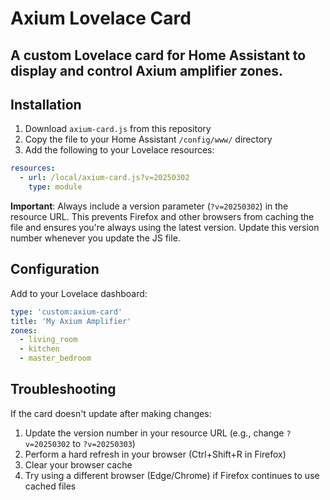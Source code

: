# Axium Lovelace Card
## A custom Lovelace card for Home Assistant to display and control Axium amplifier zones.

## Installation

1. Download `axium-card.js` from this repository
2. Copy the file to your Home Assistant `/config/www/` directory
3. Add the following to your Lovelace resources:

```yaml
resources:
  - url: /local/axium-card.js?v=20250302
    type: module
```

**Important**: Always include a version parameter (`?v=20250302`) in the resource URL. This prevents Firefox and other browsers from caching the file and ensures you're always using the latest version. Update this version number whenever you update the JS file.

## Configuration

Add to your Lovelace dashboard:

```yaml
type: 'custom:axium-card'
title: 'My Axium Amplifier'
zones:
  - living_room
  - kitchen
  - master_bedroom
```

## Troubleshooting

If the card doesn't update after making changes:

1. Update the version number in your resource URL (e.g., change `?v=20250302` to `?v=20250303`)
2. Perform a hard refresh in your browser (Ctrl+Shift+R in Firefox)
3. Clear your browser cache
4. Try using a different browser (Edge/Chrome) if Firefox continues to use cached files
